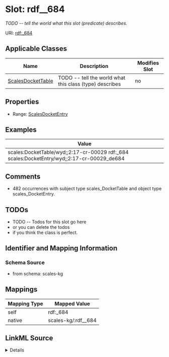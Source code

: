 

# Slot: rdf__684


_TODO -- tell the world what this slot (predicate) describes._





URI: [rdf:_684](http://www.w3.org/1999/02/22-rdf-syntax-ns#_684)



<!-- no inheritance hierarchy -->





## Applicable Classes

| Name | Description | Modifies Slot |
| --- | --- | --- |
| [ScalesDocketTable](../classes/ScalesDocketTable.md) | TODO -- tell the world what this class (type) describes |  no  |







## Properties

* Range: [ScalesDocketEntry](../classes/ScalesDocketEntry.md)






## Examples

| Value |
| --- |
| scales:DocketTable/wyd;;2:17-cr-00029 rdf:_684 scales:DocketEntry/wyd;;2:17-cr-00029_de684 |

## Comments

* 482 occurrences with subject type scales_DocketTable and object type scales_DocketEntry.

## TODOs

* TODO -- Todos for this slot go here
* or you can delete the todos
* if you think the class is perfect.

## Identifier and Mapping Information







### Schema Source


* from schema: scales-kg




## Mappings

| Mapping Type | Mapped Value |
| ---  | ---  |
| self | rdf:_684 |
| native | scales-kg/:rdf__684 |




## LinkML Source

<details>
```yaml
name: rdf__684
description: TODO -- tell the world what this slot (predicate) describes.
todos:
- TODO -- Todos for this slot go here
- or you can delete the todos
- if you think the class is perfect.
comments:
- 482 occurrences with subject type scales_DocketTable and object type scales_DocketEntry.
examples:
- value: scales:DocketTable/wyd;;2:17-cr-00029 rdf:_684 scales:DocketEntry/wyd;;2:17-cr-00029_de684
from_schema: scales-kg
rank: 1000
slot_uri: rdf:_684
alias: rdf__684
domain_of:
- scales_DocketTable
range: scales_DocketEntry

```
</details>